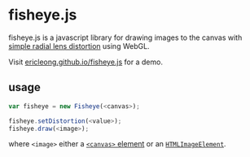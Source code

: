 fisheye.js
==========

fisheye.js is a javascript library for drawing images to the canvas with [simple radial lens distortion](https://en.wikipedia.org/wiki/Distortion_(optics)) using WebGL.

Visit [ericleong.github.io/fisheye.js](http://ericleong.github.io/fisheye.js) for a demo.

usage
-----

```Javascript
var fisheye = new Fisheye(<canvas>);

fisheye.setDistortion(<value>);
fisheye.draw(<image>);
```

where `<image>` either a [`<canvas>` element](https://developer.mozilla.org/en-US/docs/Web/API/Canvas_API) or an [`HTMLImageElement`](https://developer.mozilla.org/en-US/docs/Web/API/HTMLImageElement).